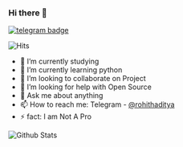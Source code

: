### Hi there 👋
[![telegram badge](https://img.shields.io/badge/rohithaditya-30302f?style=flat&logo=telegram)](https://t.me/rohithaditya)

![Hits](https://hits.seeyoufarm.com/api/count/incr/badge.svg?url=https://github.com/rohithaditya/)

- 🔭 I’m currently studying
- 🌱 I’m currently learning python 
- 👯 I’m looking to collaborate on Project
- 🤔 I’m looking for help with Open Source
- 💬 Ask me about anything
- 📫 How to reach me: Telegram - [@rohithaditya](https://t.me/rohithaditya)
- ⚡ fact: I am Not A Pro

![Github Stats](https://github-readme-stats.vercel.app/api?username=rohithaditya&show_icons=true&title_color=fff&icon_color=79ff97&text_color=9f9f9f&bg_color=151515)

